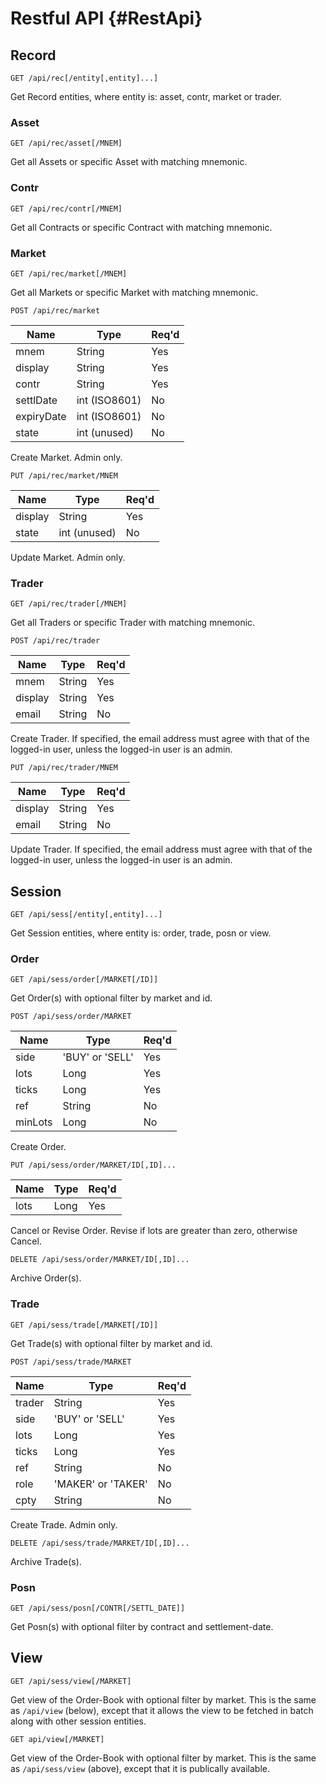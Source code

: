 Restful API {#RestApi}
===========

Record
------

`GET /api/rec[/entity[,entity]...]`

Get Record entities, where entity is: asset, contr, market or trader.

### Asset ###

`GET /api/rec/asset[/MNEM]`

Get all Assets or specific Asset with matching mnemonic.

### Contr ###

`GET /api/rec/contr[/MNEM]`

Get all Contracts or specific Contract with matching mnemonic.

### Market ###

`GET /api/rec/market[/MNEM]`

Get all Markets or specific Market with matching mnemonic.

`POST /api/rec/market`

| Name        | Type               | Req'd |
| ----------- | ------------------ | ----- |
| mnem        | String             | Yes   |
| display     | String             | Yes   |
| contr       | String             | Yes   |
| settlDate   | int (ISO8601)      | No    |
| expiryDate  | int (ISO8601)      | No    |
| state       | int (unused)       | No    |

Create Market. Admin only.

`PUT /api/rec/market/MNEM`

| Name        | Type               | Req'd |
| ----------- | ------------------ | ----- |
| display     | String             | Yes   |
| state       | int (unused)       | No    |

Update Market. Admin only.

### Trader ###

`GET /api/rec/trader[/MNEM]`

Get all Traders or specific Trader with matching mnemonic.

`POST /api/rec/trader`

| Name        | Type               | Req'd |
| ----------- | ------------------ | ----- |
| mnem        | String             | Yes   |
| display     | String             | Yes   |
| email       | String             | No    |

Create Trader. If specified, the email address must agree with that of the logged-in user, unless
the logged-in user is an admin.

`PUT /api/rec/trader/MNEM`

| Name        | Type               | Req'd |
| ----------- | ------------------ | ----- |
| display     | String             | Yes   |
| email       | String             | No    |

Update Trader. If specified, the email address must agree with that of the logged-in user, unless
the logged-in user is an admin.

Session
-------

`GET /api/sess[/entity[,entity]...]`

Get Session entities, where entity is: order, trade, posn or view.

### Order ###

`GET /api/sess/order[/MARKET[/ID]]`

Get Order(s) with optional filter by market and id.

`POST /api/sess/order/MARKET`

| Name        | Type               | Req'd |
| ----------- | ------------------ | ----- |
| side        | 'BUY' or 'SELL'    | Yes   |
| lots        | Long               | Yes   |
| ticks       | Long               | Yes   |
| ref         | String             | No    |
| minLots     | Long               | No    |

Create Order.

`PUT /api/sess/order/MARKET/ID[,ID]...`

| Name        | Type               | Req'd |
| ----------- | ------------------ | ----- |
| lots        | Long               | Yes   |

Cancel or Revise Order. Revise if lots are greater than zero, otherwise Cancel.

`DELETE /api/sess/order/MARKET/ID[,ID]...`

Archive Order(s).

### Trade ###

`GET /api/sess/trade[/MARKET[/ID]]`

Get Trade(s) with optional filter by market and id.

`POST /api/sess/trade/MARKET`

| Name        | Type               | Req'd |
| ----------- | ------------------ | ----- |
| trader      | String             | Yes   |
| side        | 'BUY' or 'SELL'    | Yes   |
| lots        | Long               | Yes   |
| ticks       | Long               | Yes   |
| ref         | String             | No    |
| role        | 'MAKER' or 'TAKER' | No    |
| cpty        | String             | No    |

Create Trade. Admin only.

`DELETE /api/sess/trade/MARKET/ID[,ID]...`

Archive Trade(s).

### Posn ###

`GET /api/sess/posn[/CONTR[/SETTL_DATE]]`

Get Posn(s) with optional filter by contract and settlement-date.

View
----

`GET /api/sess/view[/MARKET]`

Get view of the Order-Book with optional filter by market. This is the same as `/api/view` (below),
except that it allows the view to be fetched in batch along with other session entities.

`GET api/view[/MARKET]`

Get view of the Order-Book with optional filter by market. This is the same as `/api/sess/view`
(above), except that it is publically available.
